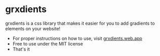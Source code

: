 # grxdients

grxdients is a css library that makes it easier for you to add gradients to elements on your website!

  - For proper instructions on how to use, visit [grxdients.web.app](https://grxdients.web.app/)
  - Free to use under the MIT license
  - That's it
